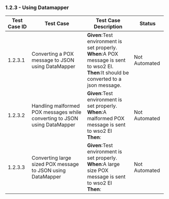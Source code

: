 ### 1.2.3 - Using Datamapper


| Test Case ID| Test Case| Test Case Description| Status|
| ----------| --------| ----------| ------|
| 1.2.3.1| Converting a POX message to JSON using DataMapper| **Given**:Test environment is set properly. </br> **When**:A POX message is sent to wso2 EI. </br> **Then**:It should be converted to a json message.| Not Automated|
| 1.2.3.2| Handling malformed POX messages while converting to JSON using DataMapper| **Given**:Test environment is set properly. </br> **When**:A malformed POX message is sent to wso2 EI</br> **Then**:| Not Automated|
| 1.2.3.3| Converting large sized POX message to JSON using DataMapper| **Given**:Test environment is set properly. </br> **When**:A large size POX message is sent to wso2 EI</br> **Then**:| Not Automated|
